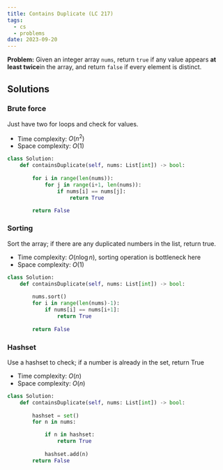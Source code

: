 ```yaml
---
title: Contains Duplicate (LC 217)
tags:
  - cs
  - problems
date: 2023-09-20
---
```

**Problem:** Given an integer array `nums`, return `true` if any value appears **at least twice**in the array, and return `false` if every element is distinct.

## Solutions

### Brute force
Just have two for loops and check for values.
- Time complexity: $O(n^{2})$
- Space complexity: $O(1)$

```python
class Solution:
    def containsDuplicate(self, nums: List[int]) -> bool:
        
        for i in range(len(nums)):
            for j in range(i+1, len(nums)):
                if nums[i] == nums[j]:
                    return True

        return False
```
### Sorting
Sort the array; if there are any duplicated numbers in the list, return true.
- Time complexity: $O(n\log n)$, sorting operation is bottleneck here
- Space complexity: $O(1)$
```python
class Solution:
    def containsDuplicate(self, nums: List[int]) -> bool:
        
        nums.sort()
        for i in range(len(nums)-1):
            if nums[i] == nums[i+1]:
                return True
        
        return False
```

### Hashset
Use a hashset to check; if a number is already in the set, return True
- Time complexity: $O(n)$
- Space complexity: $O(n)$
```python
class Solution:
    def containsDuplicate(self, nums: List[int]) -> bool:
        
        hashset = set()
        for n in nums:

            if n in hashset:
                return True
            
            hashset.add(n)
        return False
```
